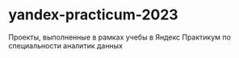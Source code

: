 # yandex-practicum-2023
Проекты, выполненные в рамках учебы в Яндекс Практикум по специальности аналитик данных
